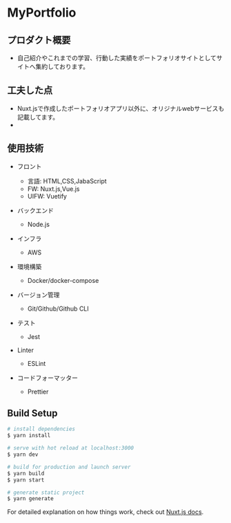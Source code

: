 # MyPortfolio

## プロダクト概要

- 自己紹介やこれまでの学習、行動した実績をポートフォリオサイトとしてサイトへ集約しております。

## 工夫した点

- Nuxt.jsで作成したポートフォリオアプリ以外に、オリジナルwebサービスも記載してます。
- 

## 使用技術

- フロント
   - 言語: HTML,CSS,JabaScript
   - FW: Nuxt.js,Vue.js
   - UIFW: Vuetify

- バックエンド
   - Node.js

- インフラ
   - AWS

- 環境構築
   - Docker/docker-compose

- バージョン管理
   - Git/Github/Github CLI

- テスト
  - Jest

- Linter
   - ESLint

- コードフォーマッター
   - Prettier
   

## Build Setup

```bash
# install dependencies
$ yarn install

# serve with hot reload at localhost:3000
$ yarn dev

# build for production and launch server
$ yarn build
$ yarn start

# generate static project
$ yarn generate
```

For detailed explanation on how things work, check out [Nuxt.js docs](https://nuxtjs.org).

